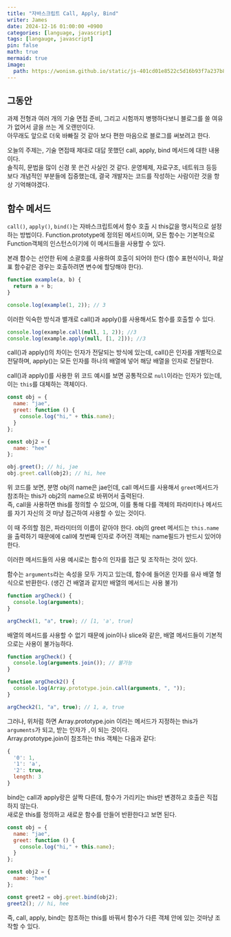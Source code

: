 ```yaml
---
title: "자바스크립트 Call, Apply, Bind"
writer: James
date: 2024-12-16 01:00:00 +0900
categories: [language, javascript]
tags: [langauge, javascript]
pin: false
math: true
mermaid: true
image:
  path: https://wonism.github.io/static/js-401cd01e8522c5d16b93f7a237b81943.jpg
---
```


## 그동안

과제 전형과 여러 개의 기술 면접 준비, 그리고 시험까지 병행하다보니 블로그를 쓸 여유가 없어서 글을 쓰는 게 오랜만이다.  
아무래도 앞으로 더욱 바빠질 것 같아 보다 편한 마음으로 블로그를 써보려고 한다.

오늘의 주제는, 기술 면접때 제대로 대답 못했던 call, apply, bind 메서드에 대한 내용이다.  
솔직히, 문법을 많이 신경 못 쓴건 사실인 것 같다. 운영체제, 자료구조, 네트워크 등등 보다 개념적인 부분들에 집중했는데, 결국 개발자는 코드를 작성하는 사람이란 것을 항상 기억해야겠다.

## 함수 메서드

`call()`, `apply()`, `bind()`는 자바스크립트에서 함수 호출 시 this값을 명시적으로 설정하는 방법이다. Function.prototype에 정의된 메서드이며, 모든 함수는 기본적으로 Function객체의 인스턴스이기에 이 메서드들을 사용할 수 있다.

본래 함수는 선언한 뒤에 소괄호를 사용하여 호출이 되어야 한다 (함수 표현식이나, 화살표 함수같은 경우는 호출하려면 변수에 할당해야 한다).

```javascript
function example(a, b) {
  return a + b;
}

console.log(example(1, 2)); // 3
```

이러한 익숙한 방식과 별개로 call()과 apply()를 사용해서도 함수를 호출할 수 있다.

```javascript
console.log(example.call(null, 1, 2)); //3
console.log(example.apply(null, [1, 2])); //3
```

call()과 apply()의 차이는 인자가 전달되는 방식에 있는데, call()은 인자를 개별적으로 전달하며, apply()는 모든 인자를 하나의 배열에 넣어 해당 배열을 인자로 전달한다.

call()과 apply()를 사용한 위 코드 예시를 보면 공통적으로 `null`이라는 인자가 있는데, 이는 `this`를 대체하는 객체이다.

```javascript
const obj = {
  name: "jae",
  greet: function () {
    console.log("hi," + this.name);
  }
};

const obj2 = {
  name: "hee"
};

obj.greet(); // hi, jae
obj.greet.call(obj2); // hi, hee
```

위 코드를 보면, 분명 obj의 name은 jae인데, call 메서드를 사용해서 `greet`메서드가 참조하는 this가 obj2의 name으로 바뀌어서 출력된다.  
즉, call을 사용하면 this를 정의할 수 있으며, 이를 통해 다를 객체의 파라미터나 메서드를 자기 자신의 것 마냥 접근하여 사용할 수 있는 것이다.

이 때 주의할 점은, 파라미터의 이름이 같아야 한다. obj의 greet 메서드는 `this.name`을 출력하기 때문에에 call에 첫번째 인자로 주어진 객체는 name필드가 반드시 있어야 한다.

이러한 메서드들의 사용 예시로는 함수의 인자를 접근 및 조작하는 것이 있다.

함수는 `arguments`라는 속성을 모두 가지고 있는데, 함수에 들어온 인자를 유사 배열 형식으로 반환한다. (생긴 건 배열과 같지만 배열의 메서드는 사용 불가)

```javascript
function argCheck() {
  console.log(arguments);
}

argCheck(1, "a", true); // [1, 'a', true]
```

배열의 메서드를 사용할 수 없기 때문에 join이나 slice와 같은, 배열 메서드들이 기본적으로는 사용이 불가능하다.

```javascript
function argCheck() {
  console.log(arguments.join()); // 불가능
}

function argCheck2() {
  console.log(Array.prototype.join.call(arguments, ", "));
}

argCheck2(1, "a", true); // 1, a, true
```

그러나, 위처럼 하면 Array.prototype.join 이라는 메서드가 지정하는 this가 `arguments`가 되고, 받는 인자가 `,`이 되는 것이다.  
Array.prototype.join이 참조하는 this 객체는 다음과 같다:

```javascript
{
  '0': 1,
  '1': 'a',
  '2': true,
  length: 3
}
```

bind는 call과 apply랑은 살짝 다른데, 함수가 가리키는 this만 변경하고 호출은 직접 하지 않는다.  
새로운 this를 정의하고 새로운 함수를 만들어 반환한다고 보면 된다.

```javascript
const obj = {
  name: "jae",
  greet: function () {
    console.log("hi," + this.name);
  }
};

const obj2 = {
  name: "hee"
};

const greet2 = obj.greet.bind(obj2);
greet2(); // hi, hee
```

즉, call, apply, bind는 참조하는 this를 바꿔서 함수가 다른 객체 안에 있는 것마냥 조작할 수 있다.
